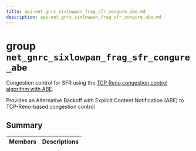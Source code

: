 ```yaml
---
title: api-net_gnrc_sixlowpan_frag_sfr_congure_abe.md
description: api-net_gnrc_sixlowpan_frag_sfr_congure_abe.md
---
```

# group `net_gnrc_sixlowpan_frag_sfr_congure_abe` 

Congestion control for SFR using the [TCP Reno congestion control algorithm with ABE](./doc/starlight-docs/src/content/docs/apidoc/api-undefined.md#group__sys__congure__abe).

Provides an Alternative Backoff with Explicit Content Notification (ABE) to TCP-Reno-based congestion control

## Summary

 Members                        | Descriptions                                
--------------------------------|---------------------------------------------

